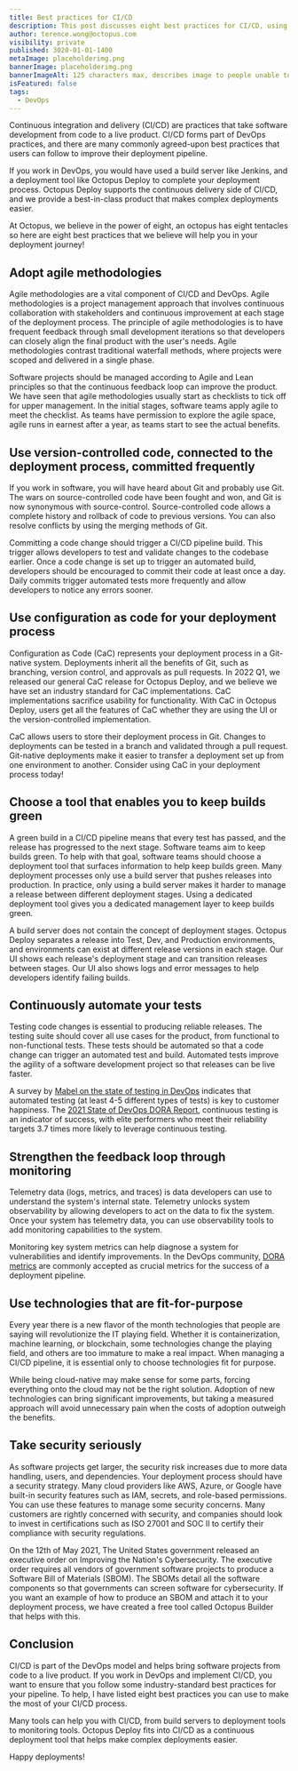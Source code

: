 ```yaml
---
title: Best practices for CI/CD
description: This post discusses eight best practices for CI/CD, using agile methodologies, commiting code frequently, using configuration as code, keeping builds green, automate your tests, using a feedback loop, using fit for purpose technologies.
author: terence.wong@octopus.com
visibility: private
published: 3020-01-01-1400
metaImage: placeholderimg.png
bannerImage: placeholderimg.png
bannerImageAlt: 125 characters max, describes image to people unable to see it.
isFeatured: false
tags:
  - DevOps
---
```


<!-- see https://github.com/OctopusDeploy/blog/blob/master/tags.txt for a comprehensive list of tags -->

Continuous integration and delivery (CI/CD) are practices that take software development from code to a live product. CI/CD forms part of DevOps practices, and there are many commonly agreed-upon best practices that users can follow to improve their deployment pipeline. 

If you work in DevOps, you would have used a build server like Jenkins, and a deployment tool like Octopus Deploy to complete your deployment process. Octopus Deploy supports the continuous delivery side of CI/CD, and we provide a best-in-class product that makes complex deployments easier. 

At Octopus, we believe in the power of eight, an octopus has eight tentacles so here are eight best practices that we believe will help you in your deployment journey!

## Adopt agile methodologies

Agile methodologies are a vital component of CI/CD and DevOps. Agile methodologies is a project management approach that involves continuous collaboration with stakeholders and continuous improvement at each stage of the deployment process. The principle of agile methodologies is to have frequent feedback through small development iterations so that developers can closely align the final product with the user's needs. Agile methodologies contrast traditional waterfall methods, where projects were scoped and delivered in a single phase.

Software projects should be managed according to Agile and Lean principles so that the continuous feedback loop can improve the product. We have seen that agile methodologies usually start as checklists to tick off for upper management. In the initial stages, software teams apply agile to meet the checklist. As teams have permission to explore the agile space, agile runs in earnest after a year, as teams start to see the actual benefits.

## Use version-controlled code, connected to the deployment process, committed frequently

If you work in software, you will have heard about Git and probably use Git. The wars on source-controlled code have been fought and won, and Git is now synonymous with source-control. Source-controlled code allows a complete history and rollback of code to previous versions. You can also resolve conflicts by using the merging methods of Git.

Committing a code change should trigger a CI/CD pipeline build. This trigger allows developers to test and validate changes to the codebase earlier. Once a code change is set up to trigger an automated build,  developers should be encouraged to commit their code at least once a day. Daily commits trigger automated tests more frequently and allow developers to notice any errors sooner.


## Use configuration as code for your deployment process

Configuration as Code (CaC) represents your deployment process in a Git-native system. Deployments inherit all the benefits of Git, such as branching, version control, and approvals as pull requests. In 2022 Q1, we released our general CaC release for Octopus Deploy, and we believe we have set an industry standard for CaC implementations. CaC implementations sacrifice usability for functionality. With CaC in Octopus Deploy, users get all the features of CaC whether they are using the UI or the version-controlled implementation.

CaC allows users to store their deployment process in Git. Changes to deployments can be tested in a branch and validated through a pull request. Git-native deployments make it easier to transfer a deployment set up from one environment to another. Consider using CaC in your deployment process today!

## Choose a tool that enables you to keep builds green

A green build in a CI/CD pipeline means that every test has passed, and the release has progressed to the next stage. Software teams aim to keep builds green. To help with that goal, software teams should choose a deployment tool that surfaces information to help keep builds green. Many deployment processes only use a build server that pushes releases into production. In practice, only using a build server makes it harder to manage a release between different deployment stages. Using a dedicated deployment tool gives you a dedicated management layer to keep builds green.

A build server does not contain the concept of deployment stages. Octopus Deploy separates a release into Test, Dev, and Production environments, and environments can exist at different release versions in each stage. Our UI shows each release's deployment stage and can transition releases between stages. Our UI also shows logs and error messages to help developers identify failing builds.

## Continuously automate your tests

Testing code changes is essential to producing reliable releases. The testing suite should cover all use cases for the product, from functional to non-functional tests. These tests should be automated so that a code change can trigger an automated test and build. Automated tests improve the agility of a software development project so that releases can be live faster.

A survey by [Mabel on the state of testing in DevOps](https://www.dropbox.com/s/nnagymzdcnoswc6/Benchmark-Report-State-of-Testing-in-DevOps.pdf?dl=0) indicates that automated testing (at least 4-5 different types of tests) is key to customer happiness. The [2021 State of DevOps DORA Report](https://www.dropbox.com/s/xycst8qsxnpsieu/state-of-devops-2021.pdf?dl=0), continuous testing is an indicator of success, with elite performers who meet their reliability targets 3.7 times more likely to leverage continuous testing.

## Strengthen the feedback loop through monitoring

Telemetry data (logs, metrics, and traces) is data developers can use to understand the system's internal state. Telemetry unlocks system observability by allowing developers to act on the data to fix the system. Once your system has telemetry data, you can use observability tools to add monitoring capabilities to the system.

Monitoring key system metrics can help diagnose a system for vulnerabilities and identify improvements. In the DevOps community, [DORA metrics](https://cloud.google.com/blog/products/devops-sre/using-the-four-keys-to-measure-your-devops-performance) are commonly accepted as crucial metrics for the success of a deployment pipeline.

## Use technologies that are fit-for-purpose

Every year there is a new flavor of the month technologies that people are saying will revolutionize the IT playing field. Whether it is containerization, machine learning, or blockchain, some technologies change the playing field, and others are too immature to make a real impact. When managing a CI/CD pipeline, it is essential only to choose technologies fit for purpose. 

While being cloud-native may make sense for some parts, forcing everything onto the cloud may not be the right solution. Adoption of new technologies can bring significant improvements, but taking a measured approach will avoid unnecessary pain when the costs of adoption outweigh the benefits.

## Take security seriously

As software projects get larger, the security risk increases due to more data handling, users, and dependencies. Your deployment process should have a security strategy. Many cloud providers like AWS, Azure, or Google have built-in security features such as IAM, secrets, and role-based permissions. You can use these features to manage some security concerns. Many customers are rightly concerned with security, and companies should look to invest in certifications such as ISO 27001 and SOC II to certify their compliance with security regulations.

On the 12th of May 2021, The United States government released an executive order on Improving the Nation's Cybersecurity. The executive order requires all vendors of government software projects to produce a Software Bill of Materials (SBOM). The SBOMs detail all the software components so that governments can screen software for cybersecurity. If you want an example of how to produce an SBOM and attach it to your deployment process, we have created a free tool called Octopus Builder that helps with this.

## Conclusion

CI/CD is part of the DevOps model and helps bring software projects from code to a live product. If you work in DevOps and implement CI/CD, you want to ensure that you follow some industry-standard best practices for your pipeline. To help, I have listed eight best practices you can use to make the most of your CI/CD process. 

Many tools can help you with CI/CD, from build servers to deployment tools to monitoring tools. Octopus Deploy fits into CI/CD as a continuous deployment tool that helps make complex deployments easier.

Happy deployments!

